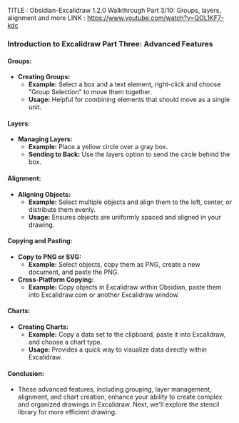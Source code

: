 
TITLE : Obsidian-Excalidraw 1.2.0 Walkthrough Part 3/10: Groups, layers, alignment and more
LINK : https://www.youtube.com/watch?v=QOL1KF7-kdc


### Introduction to Excalidraw Part Three: Advanced Features

#### Groups:

- **Creating Groups:**
    - **Example:** Select a box and a text element, right-click and choose "Group Selection" to move them together.
    - **Usage:** Helpful for combining elements that should move as a single unit.

#### Layers:

- **Managing Layers:**
    - **Example:** Place a yellow circle over a gray box.
    - **Sending to Back:** Use the layers option to send the circle behind the box.

#### Alignment:

- **Aligning Objects:**
    - **Example:** Select multiple objects and align them to the left, center, or distribute them evenly.
    - **Usage:** Ensures objects are uniformly spaced and aligned in your drawing.

#### Copying and Pasting:

- **Copy to PNG or SVG:**
    - **Example:** Select objects, copy them as PNG, create a new document, and paste the PNG.
- **Cross-Platform Copying:**
    - **Example:** Copy objects in Excalidraw within Obsidian, paste them into Excalidraw.com or another Excalidraw window.

#### Charts:

- **Creating Charts:**
    - **Example:** Copy a data set to the clipboard, paste it into Excalidraw, and choose a chart type.
    - **Usage:** Provides a quick way to visualize data directly within Excalidraw.

#### Conclusion:

- These advanced features, including grouping, layer management, alignment, and chart creation, enhance your ability to create complex and organized drawings in Excalidraw. Next, we'll explore the stencil library for more efficient drawing.


